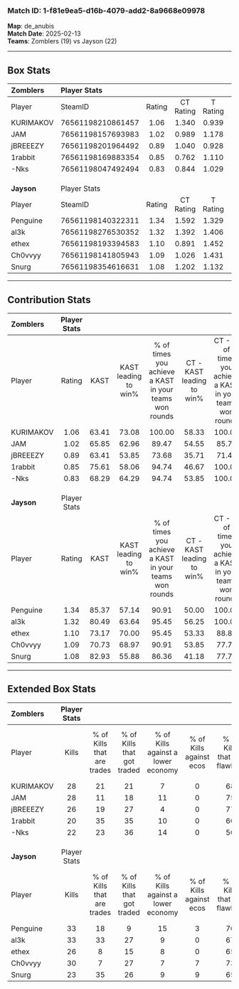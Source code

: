 ### Match ID: 1-f81e9ea5-d16b-4079-add2-8a9668e09978  
**Map**: de_anubis  
**Match Date**: 2025-02-13  
**Teams**: Zomblers (19) vs Jayson (22)  

---  

## Box Stats  

| **Zomblers** | Player Stats      |        |           |          |       |      |       |         |        |      |     |
| :- | :- | :-: | :-: | :-: | :-: | :-: | :-: | :-: | :-: | :-: | :-: |
| Player       | SteamID           | Rating | CT Rating | T Rating | KAST  | ADR  | Kills | Assists | Deaths | K/D  | HS% |
| KURIMAKOV    | 76561198210861457 |  1.06  |   1.340   |  0.939   | 63.41 | 77.8 |  28   |    7    |   25   | 1.12 | 53  |
| JAM          | 76561198157693983 |  1.02  |   0.989   |  1.178   | 65.85 | 74.2 |  28   |    6    |   28   | 1.00 | 25  |
| jBREEEZY     | 76561198201964492 |  0.89  |   1.040   |  0.928   | 63.41 | 66.8 |  26   |    8    |   32   | 0.81 | 50  |
| 1rabbit      | 76561198169883354 |  0.85  |   0.762   |  1.110   | 75.61 | 56.9 |  20   |    9    |   30   | 0.67 | 60  |
| -Nks         | 76561198047492494 |  0.83  |   0.844   |  1.029   | 68.29 | 65.1 |  22   |    7    |   32   | 0.69 | 45  |
|              |                   |        |           |          |       |      |       |         |        |      |     |
|              |                   |        |           |          |       |      |       |         |        |      |     |
|              |                   |        |           |          |       |      |       |         |        |      |     |
| **Jayson**   | Player Stats      |        |           |          |       |      |       |         |        |      |     |
| Player       | SteamID           | Rating | CT Rating | T Rating | KAST  | ADR  | Kills | Assists | Deaths | K/D  | HS% |
| Penguine     | 76561198140322311 |  1.34  |   1.592   |  1.329   | 85.37 | 81.1 |  33   |    6    |   24   | 1.38 | 54  |
| al3k         | 76561198276530352 |  1.32  |   1.392   |  1.406   | 80.49 | 84.8 |  33   |   12    |   25   | 1.32 | 51  |
| ethex        | 76561198193394583 |  1.10  |   0.891   |  1.452   | 73.17 | 76.1 |  26   |   10    |   24   | 1.08 | 57  |
| Ch0vvyy      | 76561198141805943 |  1.09  |   1.026   |  1.431   | 70.73 | 70.6 |  30   |    2    |   27   | 1.11 | 20  |
| Snurg        | 76561198354616631 |  1.08  |   1.202   |  1.132   | 82.93 | 72.3 |  23   |   13    |   26   | 0.88 | 56  |
---  

## Contribution Stats  

| **Zomblers** | Player Stats |       |                      |                                                        |                           |                                                             |                          |                                                            |
| :- | :-: | :-: | :-: | :-: | :-: | :-: | :-: | :-: |
| Player       |    Rating    | KAST  | KAST leading to win% | % of times you achieve a KAST in your teams won rounds | CT - KAST leading to win% | CT - % of times you achieve a KAST in your teams won rounds | T - KAST leading to win% | T - % of times you achieve a KAST in your teams won rounds |
| KURIMAKOV    |     1.06     | 63.41 |        73.08         |                         100.00                         |           58.33           |                           100.00                            |          85.71           |                           100.00                           |
| JAM          |     1.02     | 65.85 |        62.96         |                         89.47                          |           54.55           |                            85.71                            |          68.75           |                           91.67                            |
| jBREEEZY     |     0.89     | 63.41 |        53.85         |                         73.68                          |           35.71           |                            71.43                            |          75.00           |                           75.00                            |
| 1rabbit      |     0.85     | 75.61 |        58.06         |                         94.74                          |           46.67           |                           100.00                            |          68.75           |                           91.67                            |
| -Nks         |     0.83     | 68.29 |        64.29         |                         94.74                          |           53.85           |                           100.00                            |          73.33           |                           91.67                            |
|              |              |       |                      |                                                        |                           |                                                             |                          |                                                            |
|              |              |       |                      |                                                        |                           |                                                             |                          |                                                            |
|              |              |       |                      |                                                        |                           |                                                             |                          |                                                            |
| **Jayson**   | Player Stats |       |                      |                                                        |                           |                                                             |                          |                                                            |
| Player       |    Rating    | KAST  | KAST leading to win% | % of times you achieve a KAST in your teams won rounds | CT - KAST leading to win% | CT - % of times you achieve a KAST in your teams won rounds | T - KAST leading to win% | T - % of times you achieve a KAST in your teams won rounds |
| Penguine     |     1.34     | 85.37 |        57.14         |                         90.91                          |           50.00           |                           100.00                            |          64.71           |                           84.62                            |
| al3k         |     1.32     | 80.49 |        63.64         |                         95.45                          |           56.25           |                           100.00                            |          70.59           |                           92.31                            |
| ethex        |     1.10     | 73.17 |        70.00         |                         95.45                          |           53.33           |                            88.89                            |          86.67           |                           100.00                           |
| Ch0vvyy      |     1.09     | 70.73 |        68.97         |                         90.91                          |           53.85           |                            77.78                            |          81.25           |                           100.00                           |
| Snurg        |     1.08     | 82.93 |        55.88         |                         86.36                          |           41.18           |                            77.78                            |          70.59           |                           92.31                            |
---  

## Extended Box Stats  

| **Zomblers** | Player Stats |                            |                            |                                    |                         |                              |                                 |        |                             |                                     |                          |                               |                            |
| :- | :-: | :-: | :-: | :-: | :-: | :-: | :-: | :-: | :-: | :-: | :-: | :-: | :-: |
| Player       |    Kills     | % of Kills that are trades | % of Kills that got traded | % of Kills against a lower economy | % of Kills against ecos | % of Kills that are flawless | % of Kills that are close duels | Deaths | % of Deaths that get traded | % of Deaths against a lower economy | % of Deaths against ecos | % of Deaths that are flawless | % of Deaths that are close |
| KURIMAKOV    |      28      |             21             |             21             |                 7                  |            0            |              68              |                0                |   25   |             28              |                  4                  |            0             |              68               |             0              |
| JAM          |      28      |             11             |             18             |                 11                 |            0            |              75              |                4                |   28   |             18              |                  0                  |            0             |              79               |             7              |
| jBREEEZY     |      26      |             19             |             27             |                 4                  |            0            |              77              |                4                |   32   |              9              |                  6                  |            0             |              78               |             3              |
| 1rabbit      |      20      |             35             |             35             |                 10                 |            0            |              60              |                0                |   30   |             23              |                  0                  |            0             |              60               |             13             |
| -Nks         |      22      |             23             |             36             |                 14                 |            0            |              50              |                0                |   32   |             25              |                  3                  |            0             |              59               |             3              |
|              |              |                            |                            |                                    |                         |                              |                                 |        |                             |                                     |                          |                               |                            |
|              |              |                            |                            |                                    |                         |                              |                                 |        |                             |                                     |                          |                               |                            |
|              |              |                            |                            |                                    |                         |                              |                                 |        |                             |                                     |                          |                               |                            |
| **Jayson**   | Player Stats |                            |                            |                                    |                         |                              |                                 |        |                             |                                     |                          |                               |                            |
| Player       |    Kills     | % of Kills that are trades | % of Kills that got traded | % of Kills against a lower economy | % of Kills against ecos | % of Kills that are flawless | % of Kills that are close duels | Deaths | % of Deaths that get traded | % of Deaths against a lower economy | % of Deaths against ecos | % of Deaths that are flawless | % of Deaths that are close |
| Penguine     |      33      |             18             |             9              |                 15                 |            3            |              76              |                3                |   24   |             38              |                  8                  |            0             |              58               |             0              |
| al3k         |      33      |             33             |             27             |                 9                  |            0            |              67              |                6                |   25   |             24              |                 12                  |            0             |              64               |             4              |
| ethex        |      26      |             8              |             15             |                 8                  |            0            |              65              |                8                |   24   |             21              |                 13                  |            0             |              63               |             0              |
| Ch0vvyy      |      30      |             7              |             27             |                 7                  |            7            |              73              |                7                |   27   |             22              |                  7                  |            0             |              81               |             0              |
| Snurg        |      23      |             35             |             26             |                 9                  |            9            |              65              |                0                |   26   |             27              |                  8                  |            0             |              65               |             0              |
